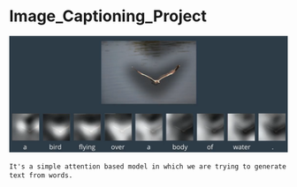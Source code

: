 # Image_Captioning_Project

<img src="images/Attention.png" >


~~~
It's a simple attention based model in which we are trying to generate text from words.
~~~
